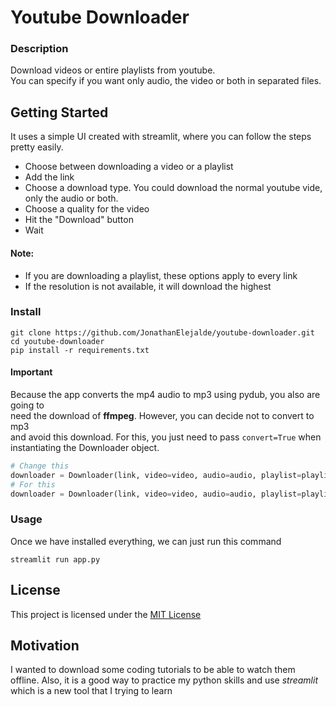 # Youtube Downloader

### Description

Download videos or entire playlists from youtube.    
You can specify if you want only audio, the video or both in separated files.

## Getting Started

It uses a simple UI created with streamlit, where you can follow the steps pretty easily.

- Choose between downloading a video or a playlist
- Add the link
- Choose a download type. You could download the normal youtube vide, only the audio or both.
- Choose a quality for the video
- Hit the "Download" button
- Wait 

#### Note:  
- If you are downloading a playlist, these options apply to every link
- If the resolution is not available, it will download the highest


### Install
```console
git clone https://github.com/JonathanElejalde/youtube-downloader.git
cd youtube-downloader
pip install -r requirements.txt
```

#### Important

Because the app converts the mp4 audio to mp3 using pydub, you also are going to  
need the download of **ffmpeg**. However, you can decide not to convert to mp3  
and avoid this download. For this, you just need to pass `convert=True` when  
instantiating the Downloader object.

```python
# Change this
downloader = Downloader(link, video=video, audio=audio, playlist=playlist, quality=quality)
# For this
downloader = Downloader(link, video=video, audio=audio, playlist=playlist, quality=quality, convert=False)
```

### Usage

Once we have installed everything, we can just run this command
```console
streamlit run app.py
```

## License

This project is licensed under the [MIT License](https://github.com/this/project/blob/master/LICENSE)

## Motivation

I wanted to download some coding tutorials to be able to watch them offline. Also, it is a good way to practice my python skills and use *streamlit* which is a new tool that I trying to learn